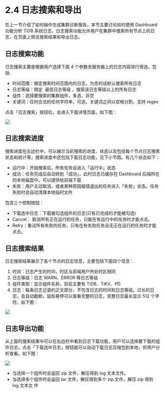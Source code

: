# 2.4 日志搜索和导出

在上一节介绍了如何操作生成集群诊断报告，本节主要讨论如何使用 Dashboard 功能分析 TiDB 系统日志。日志搜索功能允许用户在集群中搜索所有节点上的日志，在页面上预览搜索结果和导出日志。

## 日志搜索功能

日志搜索主要是根据用户选择下面 4 个参数去服务器上的日志内容进行筛选，包括:

- 时间范围：限定搜索时间范围内的日志，为空的话默认搜索所有日志
- 日志等级：限定 ​ 最低日志等级 ​，搜索该日志等级以上的所有日志
- 组件：选择要搜索的集群组件，多选，非空
- 关键词：任何合法的任何字符串，可选，关键词之间以空格分割，支持 regex

点击「日志搜索」按钮后，会进入下面详情页面，如下图：

![](/res/session3/chapter2/log-export/1.jpg)

## 日志搜索进度

搜索进度在左边栏中，可以展示当前搜索的进度、状态以及包括每个节点日志搜索状态和统计等，搜索进度中还包括下载日志功能，见下小节图。有几个状态如下：

- 运行中：开始搜索后，所有任务会进入「运行中」状态
- 成功：任务完成后自动转到「成功」，此时日志已缓存在 Dashboard 后端所在的本地磁盘中，可以提供给前端下载
- 失败：用户主动取消，或者某种原因报错退出的任务进入「失败」状态。任务失败时会自动清理本地临时文件

包含三个控制按钮：

- 下载选中日志：下载被勾选组件的日志(只有已完成的才能被勾选)
- Cancel：​ 取消所有正在运行的任务 ​，只能在有运行中的任务时才能点击。
- Retry：重试所有失败的任务 ​，只有在有失败任务且无正在运行的任务时才能点击。

## 日志搜索结果

日志搜索结果展示了各个节点的日志信息，主要包括下面四个信息：

1. 时间：日志产生的时间，时区与前端用户所处时区相同
2. 日志等级：日志 WARN、ERROR 等日志等级
3. 组件类型：显示组件名称，目前主要有 TiDB、TiKV、PD
4. 日志：每条日志记录的正文部分，不包含日志的时间和日志等级。过长的日志，会自动截断，鼠标悬停可以查看完整的日志，完整日志最长显示 512 个字符。如下图：

![](/res/session3/chapter2/log-export/2.jpg)

## 日志导出功能

从上面的搜索结果中可以在右边栏中看到日志下载功能，用户可以选择要下载的组件日志，点击「下载选中日志」按钮就可以自动下载日志压缩包到本地，供用户分析查看，如下图：

![](/res/session3/chapter2/log-export/3.jpg)

- 当选择一个组件时会返回 zip 文件，解压得到 log 文本文件。
- 当选择多个组件时会返回 tar 文件，解压得到多个 zip 文件，解压 zip 得到 log 文本文
  件

